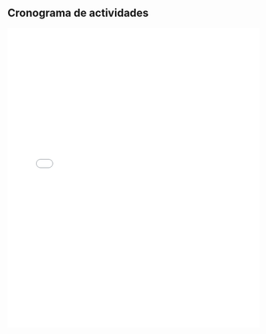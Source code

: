 ## Cronograma de actividades


<embed src="Cornomgra-EDT-Completo.pdf" type="application/pdf" width="100%" height="600px" />
